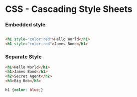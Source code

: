# CSS - Cascading Style Sheets

### Embedded style

```html

<h1 style="color:red">Hello World</h1>
<h1 style="color:red">James Bond</h1>

```

### Separate Style

```html
<h1>Hello World</h1>
<h1>James Bond</h1>
<h2>Secret Agent</h2>
<h3>Big Bob</h3>
```

```css
h1 {color: blue;}
```